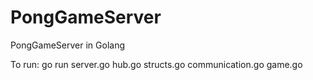 # PongGameServer

PongGameServer in Golang

To run: go run server.go hub.go structs.go communication.go game.go
